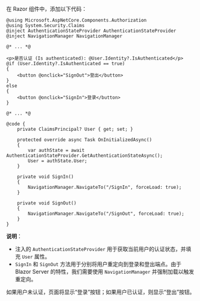 在 Razor 组件中，添加以下代码：

```cshtml title="Components/Pages/Index.razor"
@using Microsoft.AspNetCore.Components.Authorization
@using System.Security.Claims
@inject AuthenticationStateProvider AuthenticationStateProvider
@inject NavigationManager NavigationManager

@* ... *@

<p>是否认证 (Is authenticated): @User.Identity?.IsAuthenticated</p>
@if (User.Identity?.IsAuthenticated == true)
{
    <button @onclick="SignOut">登出</button>
}
else
{
    <button @onclick="SignIn">登录</button>
}

@* ... *@

@code {
    private ClaimsPrincipal? User { get; set; }

    protected override async Task OnInitializedAsync()
    {
        var authState = await AuthenticationStateProvider.GetAuthenticationStateAsync();
        User = authState.User;
    }

    private void SignIn()
    {
        NavigationManager.NavigateTo("/SignIn", forceLoad: true);
    }

    private void SignOut()
    {
        NavigationManager.NavigateTo("/SignOut", forceLoad: true);
    }
}
```

**说明**：

- 注入的 `AuthenticationStateProvider` 用于获取当前用户的认证状态，并填充 `User` 属性。
- `SignIn` 和 `SignOut` 方法用于分别将用户重定向到登录和登出端点。由于 Blazor Server 的特性，我们需要使用 `NavigationManager` 并强制加载以触发重定向。

如果用户未认证，页面将显示“登录”按钮；如果用户已认证，则显示“登出”按钮。
